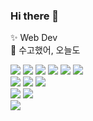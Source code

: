 ### Hi there 👋
✨ Web Dev <br>
💬 수고했어, 오늘도 <br>
<div>
	<img src="https://img.shields.io/badge/Java-fff?style=flat&logo=Java&logoColor=black" />
	<img src="https://img.shields.io/badge/HTML5-E34F26?style=flat&logo=HTML5&logoColor=white" />
	<img src="https://img.shields.io/badge/CSS3-1572B6?style=flat&logo=CSS3&logoColor=white" />
  <img src="https://img.shields.io/badge/JS-F7DF1E?style=flat&logo=JavaScript&logoColor=white" />
  <img src="https://img.shields.io/badge/jQuery-0769AD?style=flat&logo=jQuery&logoColor=white" />
  <img src="https://img.shields.io/badge/JSP-fff?style=flat&logo=JSP&logoColor=black" />
</div>
<div>
  <img src="https://img.shields.io/badge/Spring-6DB33F?style=flat&logo=Spring&logoColor=white" />
  <img src="https://img.shields.io/badge/myBatis-fff?style=flat&logo=myBatis&logoColor=black" />
  <img src="https://img.shields.io/badge/BootStrap-05054B?style=flat&logo=BootStrap&logoColor=white" />
</div>
<div>
  <img src="https://img.shields.io/badge/Oracle-F80000?style=flat&logo=Oracle&logoColor=white" />
  <img src="https://img.shields.io/badge/MySQL-4479A1?style=flat&logo=MySQL&logoColor=white" />
</div>
<div>
  <img src="https://img.shields.io/badge/Android-3DDC84?style=flat&logo=Android&logoColor=white" />
</div>
